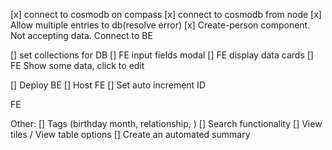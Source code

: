 [x] connect to cosmodb on compass
[x] connect to cosmodb from node
[x] Allow multiple entries to db(resolve error)
[x] Create-person component. Not accepting data. Connect to BE

[] set collections for DB
[] FE input fields modal
[] FE display data cards
[] FE Show some data, click to edit

[] Deploy BE
[] Host FE
[] Set auto increment ID

FE

Other:
[] Tags (birthday month, relationship, )
[] Search functionality
[] View tiles / View table options
[] Create an automated summary